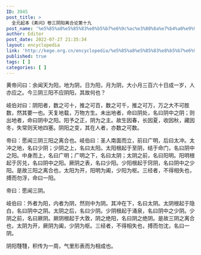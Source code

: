 ```yaml
---
ID: 3945
post_title: >
  全元起本《素问》卷三阴阳离合论第十九
post_name: '%e5%85%a8%e5%85%83%e8%b5%b7%e6%9c%ac%e3%80%8a%e7%b4%a0%e9%97%ae%e3%80%8b%e5%8d%b7%e4%b8%89%e9%98%b4%e9%98%b3%e7%a6%bb%e5%90%88%e8%ae%ba%e7%ac%ac%e5%8d%81%e4%b9%9d'
author: Editor
post_date: 2022-07-27 21:35:34
layout: encyclopedia
link: 'http://kege.org.cn/encyclopedia/%e5%85%a8%e5%85%83%e8%b5%b7%e6%9c%ac%e3%80%8a%e7%b4%a0%e9%97%ae%e3%80%8b%e5%8d%b7%e4%b8%89%e9%98%b4%e9%98%b3%e7%a6%bb%e5%90%88%e8%ae%ba%e7%ac%ac%e5%8d%81%e4%b9%9d'
published: true
tags: [ ]
categories: [ ]
---
```

黄帝问曰：余闻天为阳，地为阴，日为阳，月为阴，大小月三百六十日成一岁，人亦应之。今三阴三阳不应阴阳，其故何也？

岐伯对曰：阴阳者，数之可十，推之可百，数之可千，推之可万，万之大不可胜数，然其要一也。天复地载，万物方生。未出地者，命曰阴处，名曰阴中之阴；则出地者，命曰阴中之阳。阳予之正，阴为之主。故生因春，长因夏，收因秋，藏因冬，失常则天地四塞。阴阳之变，其在人者，亦数之可数。

帝曰：愿闻三阴三阳之离合也。岐伯曰：圣人南面而立，前曰广明，后曰太冲。太冲之地，名曰少阴；少阴之上，名曰太阳。太阳根起于至阴，结于命门，名曰阴中之阳。中身而上，名曰广明；广明之下，名曰太阴；太阴之前，名曰阳明。阳明根起于厉兑，名曰阴中之阳。厥阴之表，名曰少阳。少阳根起于窍阴，名曰阴中之少阳。是故三阳之离合也，太阳为开，阳明为阖，少阳为枢。三经者，不得相失也，搏而勿浮，命曰一阳。

帝曰：愿闻三阴。

岐伯曰：外者为阳，内者为阴，然则中为阴。其冲在下，名曰太阴。太阴根起于隐白，名曰阴中之阴。太阴之后，名曰少阴。少阴根起于涌泉，名曰阴中之少阴。少阴之前，名曰厥阴。厥阴根起于大敦，阴之绝阳，名曰阴之绝阴。是故三阴之离合也，太阴为开，厥阴为阖，少阴为枢。三经者，不得相失也，搏而勿沈，名曰一阴。

阴阳𩅞𩅞，积传为一周，气里形表而为相成也。